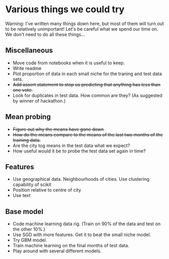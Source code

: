 # Various things we could try

Warning: I've written many things down here, but most of them will turn out to be relatively unimportant! Let's be careful what we spend our time on. We don't need to do all these things...

## Miscellaneous 
* Move code from notebooks when it is useful to keep.
* Write readme
* Plot proportion of data in each small niche for the traning and test data sets.
* ~~Add assert statement to stop us predicting that anything has less than one vote.~~
* Look for duplicates in test data. How common are they? (As suggested by winner of hackathon.)

## Mean probing
* ~~Figure out why the means have gone down~~
* ~~How do the means compare to the means of the last two months of the training data.~~
* Are the city tog means in the test data what we expect?
* How useful would it be to probe the test data set again in time?

## Features
* Use geographical data. Neighbourhoods of cities. Use clustering capability of scikit
* Position relative to centre of city
* Use text

## Base model
* Code machine learning data rig. (Train on 90% of the data and test on the other 10%.)
* Use SGD with more features. Get it to beat the small niche model.
* Try GBM model.
* Train machine learning on the final months of test data.
* Play around with several different models.
